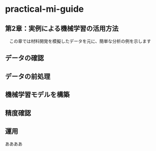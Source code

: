 # practical-mi-guide
## 第2章：実例による機械学習の活用方法
　この章では材料開発を模擬したデータを元に、簡単な分析の例を示します

## データの確認

## データの前処理

## 機械学習モデルを構築

## 精度確認

## 運用
ああああ
